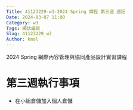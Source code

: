```yaml
---
Title: 41123229-w3-2024 Spring 課程 第三週 週記
Date: 2024-03-07 11:00
Category: w3
Tags: 網誌編寫
Slug: 41123229_w3
Author: kmol
---
```


2024 Spring 網際內容管理與協同產品設計實習課程

<!-- PELICAN_END_SUMMARY -->

# 第三週執行事項
- 在小組倉儲加入個人倉儲